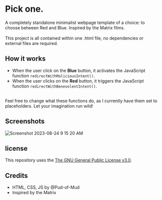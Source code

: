 # Pick one.
A completely standalone minimalist webpage template of a choice: to choose between Red and Blue. Inspired by the Matrix films.
<br> <br>
This project is all contained within one .html file, no dependencies or external files are required. 

## How it works
* When the user click on the **Blue** button, it activates the JavaScript function ```redirectWithMaliciousIntent()```.
* When the user clicks on the **Red** button, it triggers the JavaScript function ```redirectWithBenevolentIntent()```.
<br>
Feel free to change what these functions do, as I currently have them set to placeholders. Let your imagination run wild!

## Screenshots
![Screenshot 2023-08-24 9 15 20 AM](https://github.com/Pud-of-Mud/Pick-one/assets/109466200/d0c4cd43-be5e-4b18-9fac-78e01296c309)

## license
This repository uses the [The GNU General Public License v3.0](https://www.gnu.org/licenses/gpl-3.0.en.html). 

## Credits
* HTML, CSS, JS by @Pud-of-Mud
* Inspired by the Matrix
